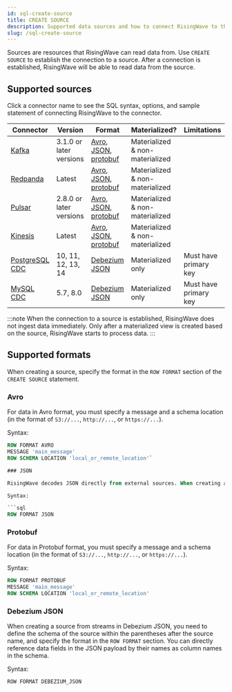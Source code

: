 ```yaml
---
id: sql-create-source
title: CREATE SOURCE
description: Supported data sources and how to connect RisingWave to the sources.
slug: /sql-create-source
---
```


Sources are resources that RisingWave can read data from. Use `CREATE SOURCE` to establish the connection to a source. After a connection is established, RisingWave will be able to read data from the source.


## Supported sources

Click a connector name to see the SQL syntax, options, and sample statement of connecting RisingWave to the connector.

| Connector | Version | Format | Materialized? | Limitations |
|---------|---------|---------|---------|---------|
|[Kafka](../create-source/create-source-kafka-redpanda.md)|3.1.0 or later versions	|[Avro](#avro), [JSON](#json), [protobuf](#protobuf)|	Materialized & non-materialized| |
|[Redpanda](../create-source/create-source-kafka-redpanda.md)|Latest|[Avro](#avro), [JSON](#json), [protobuf](#protobuf)|Materialized & non-materialized| |
|[Pulsar](../create-source/create-source-pulsar.md)|	2.8.0 or later versions|[Avro](#avro), [JSON](#json), [protobuf](#protobuf)|	Materialized & non-materialized| |
|[Kinesis](../create-source/create-source-kinesis.md)|	Latest|	[Avro](#avro), [JSON](#json), [protobuf](#protobuf)|	Materialized & non-materialized| |
|[PostgreSQL CDC](../create-source/create-source-cdc.md)|	10, 11, 12, 13, 14|[Debezium JSON](#debezium-json)|	Materialized only|	Must have primary key|
|[MySQL CDC](../create-source/create-source-cdc.md)|	5.7, 8.0|[Debezium JSON](#debezium-json)|	Materialized only|	Must have primary key|

:::note
When the connection to a source is established, RisingWave does not ingest data immediately. Only after a materialized view is created based on the source, RisingWave starts to process data.
:::

## Supported formats

When creating a source, specify the format in the `ROW FORMAT` section of the `CREATE SOURCE` statement.

### Avro

For data in Avro format, you must specify a message and a schema location (in the format of `S3://...`, `http://...`, or `https://...`).

Syntax:

```sql
ROW FORMAT AVRO
MESSAGE 'main_message' 
ROW SCHEMA LOCATION 'local_or_remote_location'`

### JSON

RisingWave decodes JSON directly from external sources. When creating a source from streams in JSON, you need to define the schema of the source within the parentheses after the source name, and specify the format in the `ROW FORMAT` section. You can directly reference data fields in the JSON payload by their names as column names in the schema.

Syntax:

```sql
ROW FORMAT JSON
```

### Protobuf

For data in Protobuf format, you must specify a message and a schema location (in the format of `S3://...`, `http://...`, or `https://...`).

Syntax:

```sql
ROW FORMAT PROTOBUF 
MESSAGE 'main_message' 
ROW SCHEMA LOCATION 'local_or_remote_location'
```

### Debezium JSON

When creating a source from streams in Debezium JSON, you need to define the schema of the source within the parentheses after the source name, and specify the format in the `ROW FORMAT` section. You can directly reference data fields in the JSON payload by their names as column names in the schema.

Syntax:

`ROW FORMAT DEBEZIUM_JSON`

